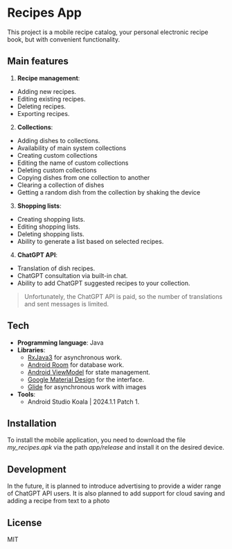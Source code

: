 # Recipes App
This project is a mobile recipe catalog, your personal electronic recipe book, but with convenient functionality.

## Main features
1. **Recipe management**:
- Adding new recipes.
- Editing existing recipes.
- Deleting recipes.
- Exporting recipes.

2. **Collections**:
- Adding dishes to collections.
- Availability of main system collections
- Creating custom collections
- Editing the name of custom collections
- Deleting custom collections
- Copying dishes from one collection to another
- Clearing a collection of dishes
- Getting a random dish from the collection by shaking the device

3. **Shopping lists**:
- Creating shopping lists.
- Editing shopping lists.
- Deleting shopping lists.
- Ability to generate a list based on selected recipes.

4. **ChatGPT API**:
- Translation of dish recipes.
- ChatGPT consultation via built-in chat.
- Ability to add ChatGPT suggested recipes to your collection.

> Unfortunately, the ChatGPT API is paid, so the number of translations and sent messages is limited.


## Tech
- **Programming language**: Java
- **Libraries**:
   - [RxJava3] for asynchronous work.
   - [Android Room] for database work.
   - [Android ViewModel] for state management.
   - [Google Material Design] for the interface.
   - [Glide] for asynchronous work with images
- **Tools**:
   - Android Studio Koala | 2024.1.1 Patch 1.

## Installation
To install the mobile application, you need to download the file _my_recipes.apk_ via the path _app/release_ and install it on the desired device.

## Development
In the future, it is planned to introduce advertising to provide a wider range of ChatGPT API users. It is also planned to add support for cloud saving and adding a recipe from text to a photo

## License
MIT

[RxJava3]: <https://github.com/ReactiveX/RxJava>
[Android Room]: <https://developer.android.com/jetpack/androidx/releases/room>
[Android ViewModel]: <https://developer.android.com/topic/libraries/architecture/viewmodel>
[Google Material Design]: <https://m3.material.io/>
[Glide]: <https://github.com/bumptech/glide>